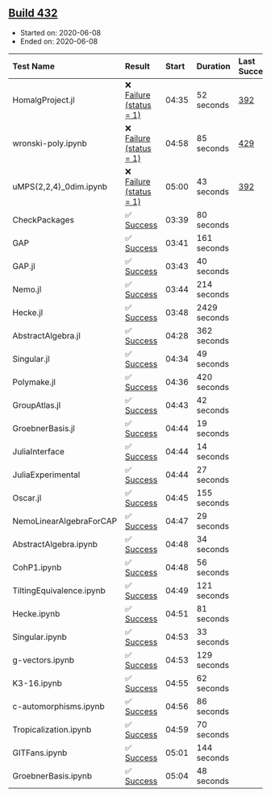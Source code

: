 ## [Build 432](https://oscarci.mathematik.uni-kl.de/job/oscar-julia-1.4/432/)

* Started on: 2020-06-08
* Ended on: 2020-06-08

| Test Name    | Result | Start | Duration | Last Success | First Failure |
|:-------------|:-------|:------|:---------|:-------------|:--------------|
| HomalgProject.jl | ❌ [Failure (status = 1)](https://oscarci.mathematik.uni-kl.de/job/oscar-julia-1.4/432/artifact/logs/build-432/HomalgProject.jl.log) | 04:35 | 52 seconds | [392](https://oscarci.mathematik.uni-kl.de/job/oscar-julia-1.4/392/) | [393](https://oscarci.mathematik.uni-kl.de/job/oscar-julia-1.4/393/) |
| wronski-poly.ipynb | ❌ [Failure (status = 1)](https://oscarci.mathematik.uni-kl.de/job/oscar-julia-1.4/432/artifact/logs/build-432/wronski-poly.ipynb.log) | 04:58 | 85 seconds | [429](https://oscarci.mathematik.uni-kl.de/job/oscar-julia-1.4/429/) | [430](https://oscarci.mathematik.uni-kl.de/job/oscar-julia-1.4/430/) |
| uMPS(2,2,4)_0dim.ipynb | ❌ [Failure (status = 1)](https://oscarci.mathematik.uni-kl.de/job/oscar-julia-1.4/432/artifact/logs/build-432/uMPS-2-2-4-_0dim.ipynb.log) | 05:00 | 43 seconds | [392](https://oscarci.mathematik.uni-kl.de/job/oscar-julia-1.4/392/) | [393](https://oscarci.mathematik.uni-kl.de/job/oscar-julia-1.4/393/) |
| CheckPackages | ✅ [Success](https://oscarci.mathematik.uni-kl.de/job/oscar-julia-1.4/432/artifact/logs/build-432/CheckPackages.log) | 03:39 | 80 seconds |  |  |
| GAP | ✅ [Success](https://oscarci.mathematik.uni-kl.de/job/oscar-julia-1.4/432/artifact/logs/build-432/GAP.log) | 03:41 | 161 seconds |  |  |
| GAP.jl | ✅ [Success](https://oscarci.mathematik.uni-kl.de/job/oscar-julia-1.4/432/artifact/logs/build-432/GAP.jl.log) | 03:43 | 40 seconds |  |  |
| Nemo.jl | ✅ [Success](https://oscarci.mathematik.uni-kl.de/job/oscar-julia-1.4/432/artifact/logs/build-432/Nemo.jl.log) | 03:44 | 214 seconds |  |  |
| Hecke.jl | ✅ [Success](https://oscarci.mathematik.uni-kl.de/job/oscar-julia-1.4/432/artifact/logs/build-432/Hecke.jl.log) | 03:48 | 2429 seconds |  |  |
| AbstractAlgebra.jl | ✅ [Success](https://oscarci.mathematik.uni-kl.de/job/oscar-julia-1.4/432/artifact/logs/build-432/AbstractAlgebra.jl.log) | 04:28 | 362 seconds |  |  |
| Singular.jl | ✅ [Success](https://oscarci.mathematik.uni-kl.de/job/oscar-julia-1.4/432/artifact/logs/build-432/Singular.jl.log) | 04:34 | 49 seconds |  |  |
| Polymake.jl | ✅ [Success](https://oscarci.mathematik.uni-kl.de/job/oscar-julia-1.4/432/artifact/logs/build-432/Polymake.jl.log) | 04:36 | 420 seconds |  |  |
| GroupAtlas.jl | ✅ [Success](https://oscarci.mathematik.uni-kl.de/job/oscar-julia-1.4/432/artifact/logs/build-432/GroupAtlas.jl.log) | 04:43 | 42 seconds |  |  |
| GroebnerBasis.jl | ✅ [Success](https://oscarci.mathematik.uni-kl.de/job/oscar-julia-1.4/432/artifact/logs/build-432/GroebnerBasis.jl.log) | 04:44 | 19 seconds |  |  |
| JuliaInterface | ✅ [Success](https://oscarci.mathematik.uni-kl.de/job/oscar-julia-1.4/432/artifact/logs/build-432/JuliaInterface.log) | 04:44 | 14 seconds |  |  |
| JuliaExperimental | ✅ [Success](https://oscarci.mathematik.uni-kl.de/job/oscar-julia-1.4/432/artifact/logs/build-432/JuliaExperimental.log) | 04:44 | 27 seconds |  |  |
| Oscar.jl | ✅ [Success](https://oscarci.mathematik.uni-kl.de/job/oscar-julia-1.4/432/artifact/logs/build-432/Oscar.jl.log) | 04:45 | 155 seconds |  |  |
| NemoLinearAlgebraForCAP | ✅ [Success](https://oscarci.mathematik.uni-kl.de/job/oscar-julia-1.4/432/artifact/logs/build-432/NemoLinearAlgebraForCAP.log) | 04:47 | 29 seconds |  |  |
| AbstractAlgebra.ipynb | ✅ [Success](https://oscarci.mathematik.uni-kl.de/job/oscar-julia-1.4/432/artifact/logs/build-432/AbstractAlgebra.ipynb.log) | 04:48 | 34 seconds |  |  |
| CohP1.ipynb | ✅ [Success](https://oscarci.mathematik.uni-kl.de/job/oscar-julia-1.4/432/artifact/logs/build-432/CohP1.ipynb.log) | 04:48 | 56 seconds |  |  |
| TiltingEquivalence.ipynb | ✅ [Success](https://oscarci.mathematik.uni-kl.de/job/oscar-julia-1.4/432/artifact/logs/build-432/TiltingEquivalence.ipynb.log) | 04:49 | 121 seconds |  |  |
| Hecke.ipynb | ✅ [Success](https://oscarci.mathematik.uni-kl.de/job/oscar-julia-1.4/432/artifact/logs/build-432/Hecke.ipynb.log) | 04:51 | 81 seconds |  |  |
| Singular.ipynb | ✅ [Success](https://oscarci.mathematik.uni-kl.de/job/oscar-julia-1.4/432/artifact/logs/build-432/Singular.ipynb.log) | 04:53 | 33 seconds |  |  |
| g-vectors.ipynb | ✅ [Success](https://oscarci.mathematik.uni-kl.de/job/oscar-julia-1.4/432/artifact/logs/build-432/g-vectors.ipynb.log) | 04:53 | 129 seconds |  |  |
| K3-16.ipynb | ✅ [Success](https://oscarci.mathematik.uni-kl.de/job/oscar-julia-1.4/432/artifact/logs/build-432/K3-16.ipynb.log) | 04:55 | 62 seconds |  |  |
| c-automorphisms.ipynb | ✅ [Success](https://oscarci.mathematik.uni-kl.de/job/oscar-julia-1.4/432/artifact/logs/build-432/c-automorphisms.ipynb.log) | 04:56 | 86 seconds |  |  |
| Tropicalization.ipynb | ✅ [Success](https://oscarci.mathematik.uni-kl.de/job/oscar-julia-1.4/432/artifact/logs/build-432/Tropicalization.ipynb.log) | 04:59 | 70 seconds |  |  |
| GITFans.ipynb | ✅ [Success](https://oscarci.mathematik.uni-kl.de/job/oscar-julia-1.4/432/artifact/logs/build-432/GITFans.ipynb.log) | 05:01 | 144 seconds |  |  |
| GroebnerBasis.ipynb | ✅ [Success](https://oscarci.mathematik.uni-kl.de/job/oscar-julia-1.4/432/artifact/logs/build-432/GroebnerBasis.ipynb.log) | 05:04 | 48 seconds |  |  |
